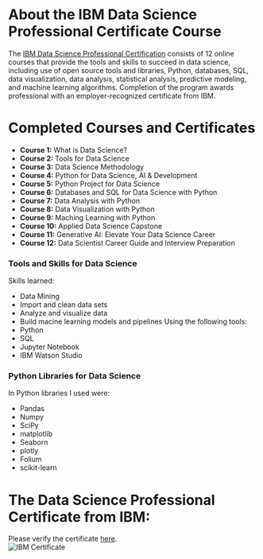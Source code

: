 # About the IBM Data Science Professional Certificate Course
The [IBM Data Science Professional Certification](https://www.coursera.org/professional-certificates/ibm-data-science) consists of 12 online courses that provide the tools and skills to succeed in data science, including use of open source tools and libraries, Python, databases, SQL, data visualization, data analysis, statistical analysis, predictive modeling, and machine learning algorithms. Completion of the program awards professional with an employer-recognized certificate from IBM.<br>

# Completed Courses and Certificates

- **Course 1:** What is Data Science?
- **Course 2:** Tools for Data Science
- **Course 3:** Data Science Methodology
- **Course 4:** Python for Data Science, AI & Development
- **Course 5:** Python Project for Data Science
- **Course 6:** Databases and SQL for Data Science with Python
- **Course 7:** Data Analysis with Python
- **Course 8:** Data Visualization with Python
- **Course 9:** Maching Learning with Python
- **Course 10:** Applied Data Science Capstone
- **Course 11:** Generative AI: Elevate Your Data Science Career
- **Course 12:** Data Scientist Career Guide and Interview Preparation

### Tools and Skills for Data Science<br>
Skills learned:
- Data Mining
- Import and clean data sets
- Analyze and visualize data
- Build macine learning models and pipelines
Using the following tools:
- Python
- SQL
- Jupyter Notebook
- IBM Watson Studio
### Python Libraries for Data Science<br>
In Python libraries I used were:
- Pandas
- Numpy
- SciPy
- matplotlib
- Seaborn
- plotly
- Folium
- scikit-learn<br>
# The Data Science Professional Certificate from IBM:
Please verify the certificate [here](). <br>
![IBM Certificate]()
